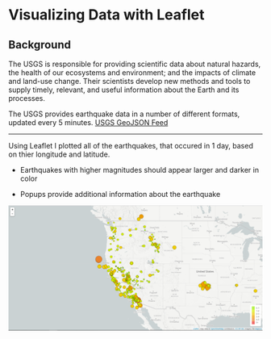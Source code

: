 # Visualizing Data with Leaflet

## Background


The USGS is responsible for providing scientific data about natural hazards, the health of our ecosystems and environment; and the impacts of climate and land-use change. Their scientists develop new methods and tools to supply timely, relevant, and useful information about the Earth and its processes.

The USGS provides earthquake data in a number of different formats, updated every 5 minutes.
[USGS GeoJSON Feed](http://earthquake.usgs.gov/earthquakes/feed/v1.0/geojson.php)

<hr>

  Using Leaflet I plotted all of the earthquakes, that occured in 1 day, based on thier longitude and latitude.

   * Earthquakes with higher magnitudes should appear larger and darker in color

   * Popups provide additional information about the earthquake


![2-BasicMap](Images/2-BasicMap.png)
